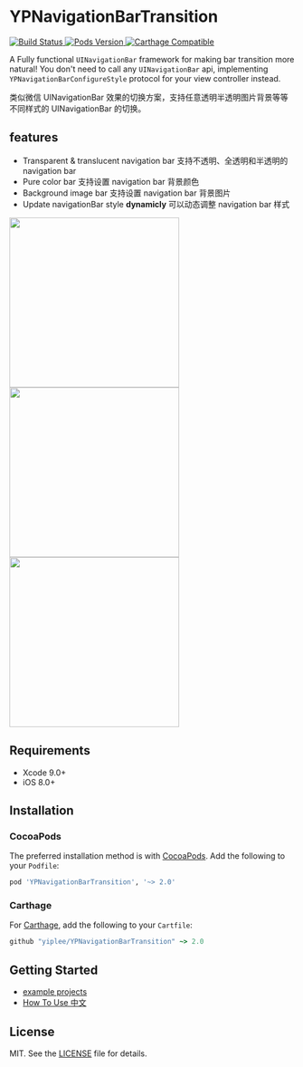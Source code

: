 # YPNavigationBarTransition

<p align="left">
    <a href="https://travis-ci.org/yiplee/YPNavigationBarTransition">
        <img src="https://travis-ci.org/yiplee/YPNavigationBarTransition.svg?branch=master&style=flat"
             alt="Build Status">
    </a>
    <a href="https://cocoapods.org/pods/YPNavigationBarTransition">
        <img src="https://img.shields.io/cocoapods/v/YPNavigationBarTransition.svg?style=flat"
             alt="Pods Version">
    </a>
    <!-- <a href='https://coveralls.io/github/yiplee/YPNavigationBarTransition?branch=master'>
        <img src='https://coveralls.io/repos/github/yiplee/YPNavigationBarTransition/badge.svg?branch=master' alt='Coverage Status' />
    </a> -->
    <a href="https://github.com/Carthage/Carthage">
        <img src="https://img.shields.io/badge/Carthage-compatible-brightgreen.svg?style=flat"
             alt="Carthage Compatible">
    </a>
</p>

A Fully functional `UINavigationBar` framework for making bar transition more natural! You don't need to call any `UINavigationBar` api, implementing `YPNavigationBarConfigureStyle` protocol for your view controller instead.

类似微信 UINavigationBar 效果的切换方案，支持任意透明半透明图片背景等等不同样式的 UINavigationBar 的切换。

## features

- Transparent & translucent navigation bar  支持不透明、全透明和半透明的 navigation bar
- Pure color bar 支持设置 navigation bar 背景颜色
- Background image bar 支持设置 navigation bar 背景图片
- Update navigationBar style **dynamicly** 可以动态调整 navigation bar 样式

<p>
    <a href="https://www.youtube.com/watch?v=u8Y-pvqE9_4">
        <img src="https://raw.githubusercontent.com/yiplee/YPNavigationBarTransition/master/screenshots/gif-01.gif" width=300>
    </a>
    <a href="https://www.youtube.com/watch?v=u8Y-pvqE9_4">
        <img src="https://raw.githubusercontent.com/yiplee/YPNavigationBarTransition/master/screenshots/gif-02.gif" width=300>
    </a>
    <a href="https://www.youtube.com/watch?v=u8Y-pvqE9_4">
        <img src="https://raw.githubusercontent.com/yiplee/YPNavigationBarTransition/master/screenshots/gif-03.gif" width=300>
    </a>
</p>

## Requirements

- Xcode 9.0+
- iOS 8.0+

## Installation

### CocoaPods

The preferred installation method is with [CocoaPods](https://cocoapods.org). Add the following to your `Podfile`:

```ruby
pod 'YPNavigationBarTransition', '~> 2.0'
```

### Carthage

For [Carthage](https://github.com/Carthage/Carthage), add the following to your `Cartfile`:

```ruby
github "yiplee/YPNavigationBarTransition" ~> 2.0
```

## Getting Started

- [example projects](https://github.com/yiplee/YPNavigationBarTransition/tree/master/YPNavigationBarTransition-Example)
- [How To Use 中文](https://github.com/yiplee/YPNavigationBarTransition/blob/master/docs/how_to_use_CN.markdown)

## License

MIT. See the [LICENSE](LICENSE) file for details.

